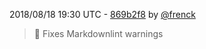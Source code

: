 2018/08/18 19:30 UTC - [869b2f8](https://github.com/hassio-addons/addon-docker-enabler/commit/869b2f8b26e762437e5881644e95892a0c18b2f5) by [@frenck](https://github.com/frenck)
> :shirt: Fixes Markdownlint warnings 

